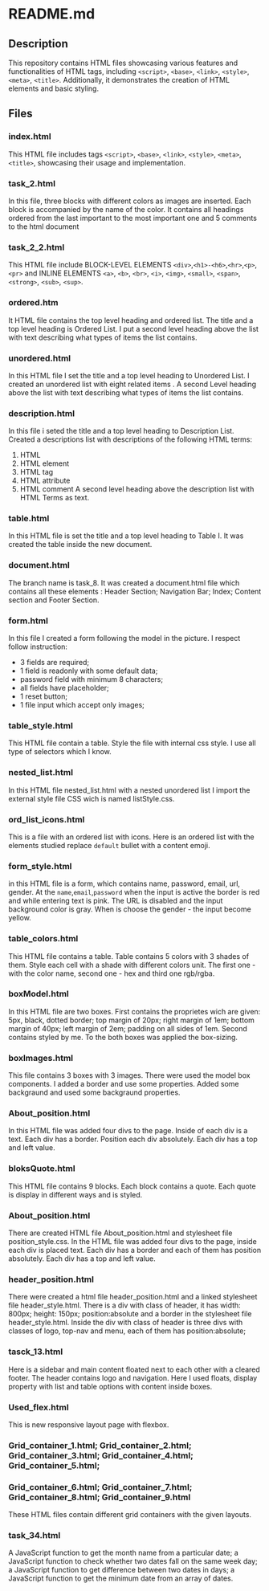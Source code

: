# README.md

## Description

This repository contains HTML files showcasing various features and functionalities of HTML tags,
including `<script>`, `<base>`, `<link>`, `<style>`, `<meta>`, `<title>`. Additionally, it demonstrates the creation of
HTML elements and basic styling.

## Files

### index.html

This HTML file includes tags `<script>`, `<base>`, `<link>`, `<style>`, `<meta>`, `<title>`, showcasing their usage and
implementation.

### task_2.html

In this file, three blocks with different colors as images are inserted. Each block is accompanied by the name of the
color. It contains all headings ordered from the last important to the most important one and 5 comments to the html
document

### task_2_2.html

This HTML file include BLOCK-LEVEL ELEMENTS `<div>`,`<h1>-<h6>`,`<hr>`,`<p>`,`<pr>` and INLINE
ELEMENTS `<a>`, `<b>`, `<br>`, `<i>`, `<img>`, `<small>`, `<span>`, `<strong>`, `<sub>`, `<sup>`.

### ordered.htm

It HTML file contains the top level heading and ordered list. The title and a top level heading is Ordered List. I put a
second level heading above the list with text describing what types of items the list contains.

### unordered.html

In this HTML file I set the title and a top level heading to Unordered List. I created an unordered list with eight
related items . A second Level heading above the list with text describing what types of items the list contains.

### description.html

In this file i seted the title and a top level heading to Description List. Created a descriptions list with
descriptions of the following HTML terms:

1) HTML
2) HTML element
3) HTML tag
4) HTML attribute
5) HTML comment
   A second level heading above the description list with HTML Terms as text.

### table.html

In this HTML file is set the title and a top level heading to Table I. It was created the table inside the new document.

### document.html

The branch name is task_8. It was created a document.html file which contains all these elements : Header Section;
Navigation Bar; Index; Content section and Footer Section.

### form.html

In this file I created a form following the model in the picture. I respect follow instruction:

- 3 fields are required;
- 1 field is readonly with some default data;
- password field with minimum 8 characters;
- all fields have placeholder;
- 1 reset button;
- 1 file input which accept only images;

### table_style.html

This HTML file contain a table. Style the file with internal css style. I use all type of selectors which I know.

### nested_list.html

In this HTML file nested_list.html with a nested unordered list I import the external style file CSS wich is named
listStyle.css.

### ord_list_icons.html

This is a file with an ordered list with icons. Here is an ordered list with the elements studied replace `default`
bullet with a content emoji.

### form_style.html

in this HTML file is a form, which contains name, password, email, url, gender. At the `name`,`email`,`password` when
the input is active the border is red and while entering text is pink. The URL is disabled and the input background
color is gray. When is choose the gender - the input become yellow.

### table_colors.html

This HTML file contains a table. Table contains 5 colors with 3 shades of them. Style each cell with a shade with
different colors unit. The first one - with the color name, second one - hex and third one rgb/rgba.

### boxModel.html

In this HTML file are two boxes. First contains the proprietes wich are given: 5px, black, dotted border; top margin of
20px; right margin of 1em; bottom margin of 40px; left margin of 2em; padding on all sides of 1em. Second contains
styled by me. To the both boxes was applied the box-sizing.

### boxImages.html

This file contains 3 boxes with 3 images. There were used the model box components. I added a border and use some
properties. Added some backgraund and used some backgraund properties.

### About_position.html

In this HTML file was added four divs to the page. Inside of each div is a text. Each div has a border. Position each
div absolutely. Each div has a top and left value.

### bloksQuote.html

This HTML file contains 9 blocks. Each block contains a quote. Each quote is display in different ways and is styled.

### About_position.html

There are created HTML file About_position.html and stylesheet file position_style.css. In the HTML file was added four
divs to the page, inside each div is placed text. Each div has a border and each of them has position absolutely.
Each div has a top and left value.

### header_position.html

There were created a html file header_position.html and a linked stylesheet file header_style.html. There is a div with
class of header, it has width: 800px; height: 150px; position:absolute and a border in the stylesheet file
header_style.html. Inside the div with class of header is three divs with classes of logo, top-nav and menu, each of
them has position:absolute;

### tasck_13.html

Here is a sidebar and main content floated next to each other with a cleared footer. The header contains logo and
navigation. Here I used floats, display property with list and table options with content inside boxes.

### Used_flex.html

This is new responsive layout page with flexbox.

### Grid_container_1.html; Grid_container_2.html; Grid_container_3.html; Grid_container_4.html; Grid_container_5.html;

### Grid_container_6.html; Grid_container_7.html; Grid_container_8.html; Grid_container_9.html

These HTML files contain different grid containers with the given layouts.

### task_34.html

A JavaScript function to get the month name from a particular date; a JavaScript function to check whether two dates
fall on the same week day; a JavaScript function to get difference between two dates in days; a JavaScript function to
get the minimum date from an array of dates.